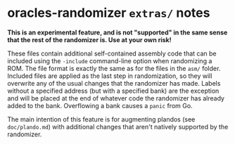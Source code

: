 # oracles-randomizer `extras/` notes

**This is an experimental feature, and is not "supported" in the same sense
that the rest of the randomizer is. Use at your own risk!**

These files contain additional self-contained assembly code that can be
included using the `-include` command-line option when randomizing a ROM. The
file format is exactly the same as for the files in the `asm/` folder. Included
files are applied as the last step in randomization, so they will overwrite any
of the usual changes that the randomizer has made. Labels without a specified
address (but with a specified bank) are the exception and will be placed at the
end of whatever code the randomizer has already added to the bank. Overflowing
a bank causes a `panic` from Go.

The main intention of this feature is for augmenting plandos (see
`doc/plando.md`) with additional changes that aren't natively supported by the
randomizer.
